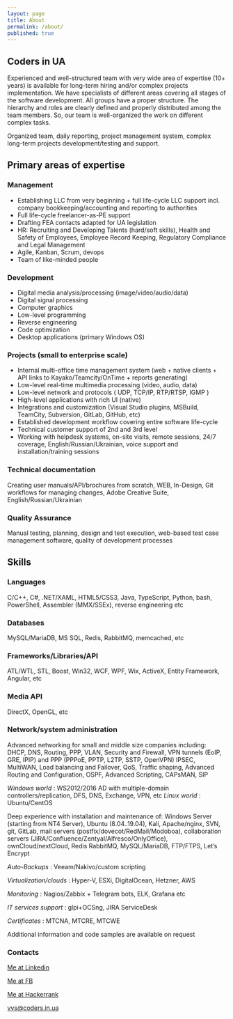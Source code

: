 ```yaml
---
layout: page
title: About
permalink: /about/
published: true
---
```


## Coders in UA

Experienced and well-structured team with very wide area of expertise (10+ years) is available for long-term hiring and/or complex projects implementation. We have specialists of different areas covering all stages of the software development.  All groups have a proper structure. The hierarchy and roles are clearly defined and properly distributed among the team members. So, our team is well-organized the work on different complex tasks.

Organized team, daily reporting, project management system, complex long-term projects development/testing and support.

## Primary areas of expertise
### Management
- Establishing LLC from very beginning + full life-cycle LLC support incl. company bookkeeping/accounting and reporting to authorities
- Full life-cycle freelancer-as-PE support
- Drafting FEA contacts adapted for UA legislation
- HR: Recruiting and Developing Talents (hard/soft skills), Health and Safety of Employees, Employee Record Keeping, Regulatory Compliance and Legal Management
- Agile, Kanban, Scrum, devops
- Team of like-minded people

### Development
- Digital media analysis/processing (image/video/audio/data)
- Digital signal processing
- Computer graphics
- Low-level programming
- Reverse engineering
- Code optimization
- Desktop applications (primary Windows OS)


### Projects (small to enterprise scale)
- Internal multi-office time management system (web + native clients + API links to Kayako/Teamcity/OnTime + reports generating)
- Low-level real-time multimedia processing (video, audio, data)
- Low-level network and protocols ( UDP, TCP/IP, RTP/RTSP, IGMP )
- High-level applications with rich UI (native)
- Integrations and customization (Visual Studio plugins, MSBuild, TeamCity, Subversion, GitLab, GitHub, etc)
- Established development workflow covering entire software life-cycle
- Technical customer support of 2nd and 3rd level
- Working with helpdesk systems, on-site visits, remote sessions, 24/7 coverage, English/Russian/Ukrainian, voice support and installation/training sessions


### Technical documentation
Creating user manuals/API/brochures from scratch, WEB, In-Design, Git workflows for managing changes, Adobe Creative Suite, English/Russian/Ukrainian

### Quality Assurance
Manual testing, planning, design and test execution, web-based test case management software, quality of development processes

 

 

## Skills
### Languages
C/C++, C#, .NET/XAML, HTML5/CSS3, Java, TypeScript, Python, bash, PowerShell, Assembler (MMX/SSEx), reverse engineering etc

### Databases
MySQL/MariaDB, MS SQL, Redis, RabbitMQ, memcached, etc

### Frameworks/Libraries/API
ATL/WTL, STL, Boost, Win32, WCF, WPF, Wix, ActiveX, Entity Framework, Angular, etc

### Media API
DirectX, OpenGL, etc

### Network/system administration
Advanced networking for small and middle size companies including: DHCP, DNS, Routing, PPP, VLAN, Security and Firewall, VPN tunnels (EoIP, GRE, IPIP) and PPP (PPPoE, PPTP, L2TP, SSTP, OpenVPN) IPSEC, MultiWAN, Load balancing and Failover, QoS, Traffic shaping, Advanced Routing and Configuration, OSPF, Advanced Scripting, CAPsMAN, SIP

_Windows world_ : WS2012/2016 AD with multiple-domain controllers/replication, DFS, DNS, Exchange, VPN, etc
_Linux world_ : Ubuntu/CentOS

Deep experience with installation and maintenance of: Windows Server (starting from NT4 Server), Ubuntu (8.04..19.04), Kali, Apache/nginx, SVN, git, GitLab, mail servers (postfix/dovecot/RedMail/Modoboa), collaboration servers (JIRA/Confluence/Zentyal/Alfresco/OnlyOffice), ownCloud/nextCloud, Redis RabbitMQ, MySQL/MariaDB, FTP/FTPS, Let’s Encrypt

_Auto-Backups_ : Veeam/Nakivo/custom scripting

_Virtualization/clouds_ : Hyper-V, ESXi, DigitalOcean, Hetzner, AWS

_Monitoring_ : Nagios/Zabbix + Telegram bots, ELK, Grafana etc

_IT services support_ : glpi+OCSng, JIRA ServiceDesk

_Certificates_ : MTCNA, MTCRE, MTCWE

 

Additional information and code samples are available on request

 
### Contacts

[Me at Linkedin](https://www.linkedin.com/in/blackvs/)

[Me at FB](https://www.facebook.com/sydorenko.volodymyr)

[Me at Hackerrank](https://www.hackerrank.com/BlackVS/)

[vvs@coders.in.ua](mailto:vvs@coders.in.ua)


